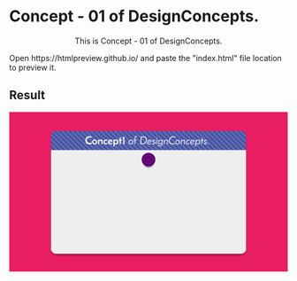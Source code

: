 Concept - 01 of DesignConcepts.
==============================

<p align="center"> This is Concept - 01 of DesignConcepts. <p>
<p> Open https://htmlpreview.github.io/ and paste the "index.html" file location to preview it. <p>

Result
-----------
<p align="center">
  <img src="c01.png"/>
</p>
